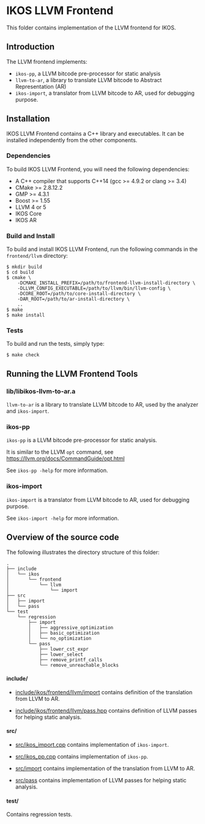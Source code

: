 IKOS LLVM Frontend
==================

This folder contains implementation of the LLVM frontend for IKOS.

Introduction
------------

The LLVM frontend implements:
* `ikos-pp`, a LLVM bitcode pre-processor for static analysis
* `llvm-to-ar`, a library to translate LLVM bitcode to Abstract Representation (AR)
* `ikos-import`, a translator from LLVM bitcode to AR, used for debugging purpose.

Installation
------------

IKOS LLVM Frontend contains a C++ library and executables. It can be installed independently from the other components.

### Dependencies

To build IKOS LLVM Frontend, you will need the following dependencies:

* A C++ compiler that supports C++14 (gcc >= 4.9.2 or clang >= 3.4)
* CMake >= 2.8.12.2
* GMP >= 4.3.1
* Boost >= 1.55
* LLVM 4 or 5
* IKOS Core
* IKOS AR

### Build and Install

To build and install IKOS LLVM Frontend, run the following commands in the `frontend/llvm` directory:

```
$ mkdir build
$ cd build
$ cmake \
    -DCMAKE_INSTALL_PREFIX=/path/to/frontend-llvm-install-directory \
    -DLLVM_CONFIG_EXECUTABLE=/path/to/llvm/bin/llvm-config \
    -DCORE_ROOT=/path/to/core-install-directory \
    -DAR_ROOT=/path/to/ar-install-directory \
    ..
$ make
$ make install
```

### Tests

To build and run the tests, simply type:

```
$ make check
```

Running the LLVM Frontend Tools
-------------------------------

### lib/libikos-llvm-to-ar.a

`llvm-to-ar` is a library to translate LLVM bitcode to AR, used by the analyzer and `ikos-import`.

### ikos-pp

`ikos-pp` is a LLVM bitcode pre-processor for static analysis.

It is similar to the LLVM `opt` command, see https://llvm.org/docs/CommandGuide/opt.html

See `ikos-pp -help` for more information.

### ikos-import

`ikos-import` is a translator from LLVM bitcode to AR, used for debugging purpose.

See `ikos-import -help` for more information.

Overview of the source code
---------------------------

The following illustrates the directory structure of this folder:

```
.
├── include
│   └── ikos
│       └── frontend
│           └── llvm
│               └── import
├── src
│   ├── import
│   └── pass
└── test
    └── regression
        ├── import
        │   ├── aggressive_optimization
        │   ├── basic_optimization
        │   └── no_optimization
        └── pass
            ├── lower_cst_expr
            ├── lower_select
            ├── remove_printf_calls
            └── remove_unreachable_blocks
```

#### include/

* [include/ikos/frontend/llvm/import](include/ikos/frontend/llvm/import) contains definition of the translation from LLVM to AR.

* [include/ikos/frontend/llvm/pass.hpp](include/ikos/frontend/llvm/pass.hpp) contains definition of LLVM passes for helping static analysis.

#### src/

* [src/ikos_import.cpp](src/ikos_import.cpp) contains implementation of `ikos-import`.

* [src/ikos_pp.cpp](src/ikos_pp.cpp) contains implementation of `ikos-pp`.

* [src/import](src/import) contains implementation of the translation from LLVM to AR.

* [src/pass](src/pass) contains implementation of LLVM passes for helping static analysis.

#### test/

Contains regression tests.
